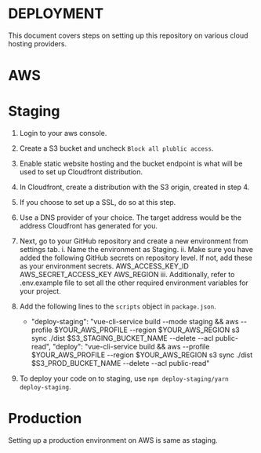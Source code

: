 # DEPLOYMENT
This document covers steps on setting up this repository on various cloud hosting providers.

# AWS

# Staging
1. Login to your aws console.
2. Create a S3 bucket and uncheck `Block all plublic access`.
3. Enable static website hosting and the bucket endpoint is what will be used to set up Cloudfront distribution.
4. In Cloudfront, create a distribution with the S3 origin, created in step 4.
5. If you choose to set up a SSL, do so at this step.
6. Use a DNS provider of your choice. The target address would be the address Cloudfront has generated for you.
7. Next, go to your GitHub repository and create a new environment from settings tab.
        i. Name the environment as Staging.
        ii. Make sure you have added the following GitHub secrets on repository level. If not, add these as your environment secrets.
                AWS_ACCESS_KEY_ID
                AWS_SECRET_ACCESS_KEY
                AWS_REGION
        iii. Additionally, refer to .env.example file to set all the other required environment variables for your project.

8. Add the following lines to the `scripts` object in `package.json`.
    - "deploy-staging": "vue-cli-service build --mode staging && aws --profile $YOUR_AWS_PROFILE --region $YOUR_AWS_REGION s3 sync ./dist $S3_STAGING_BUCKET_NAME --delete --acl public-read",
    "deploy": "vue-cli-service build && aws --profile $YOUR_AWS_PROFILE --region $YOUR_AWS_REGION s3 sync ./dist $S3_PROD_BUCKET_NAME --delete --acl public-read"

9. To deploy your code on to staging, use `npm deploy-staging/yarn deploy-staging`.

# Production
Setting up a production environment on AWS is same as staging.